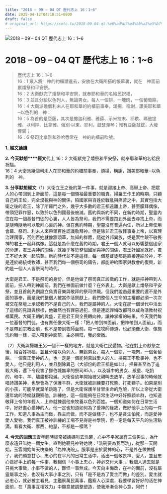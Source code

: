 ```yaml
---
title: "2018 – 09 – 04 QT 歷代志上 16：1~6"
date: 2025-04-12T04:10:51+0800
draft: false
# original_url: https://cmtc.tw/2018-09-04-qt-%e6%ad%b7%e4%bb%a3%e5%bf%97%e4%b8%8a-16%ef%bc%9a16
---
```


![2018 – 09 – 04 QT 歷代志上 16：1~6](/images/qt.jpg   "2018 – 09 – 04 QT 歷代志上 16：1~6")

# 2018 – 09 – 04 QT 歷代志上 16：1~6

> 歷代志上 16：1~6  
> 16：1 眾人將　神的約櫃請進去，安放在大衛所搭的帳幕裏，就在　神面前獻燔祭和平安祭。  
> 16：2 大衛獻完了燔祭和平安祭，就奉耶和華的名給民祝福，  
> 16：3 並且分給以色列人，無論男女，每人一個餅，一塊肉，一個葡萄餅。  
> 16：4 大衛派幾個利未人在耶和華的約櫃前事奉，頌揚，稱謝，讚美耶和華─以色列的　神：  
> 16：5 為首的是亞薩，其次是撒迦利雅、雅薛、示米拉末、耶歇、瑪他提雅、以利押、比拿雅、俄別‧以東、耶利，鼓瑟彈琴；惟有亞薩敲鈸，大發響聲；  
> 16：6 祭司比拿雅和雅哈悉常在　神的約櫃前吹號。

**1.** **經文誦讀**

**2. 今天默想****經文**代上 16：2 大衛獻完了燔祭和平安祭，就奉耶和華的名給民祝福。  
16：4 大衛派幾個利未人在耶和華的約櫃前事奉，頌揚，稱謝，讚美耶和華─以色列的　神。

**3. 分享默想經文**（1）大衛立王之後的第一件事，就是迎接上帝、高舉上帝、把眾人的心帶回到上帝面前，這是每一個領袖最重要的職責。掃羅王作王的時期，只顧自己的王位，完全漠視與神的關係，陷國家與百姓於戰亂與痛苦之中，其實包括大衛之後的君王，除了所羅門之外，幾乎大多數的君王都遠離上帝，甚至膜拜偶像，帶頭犯罪作惡，以致於以色列國最後被滅。舊約與新約不同，在新約時期，聖靈內住在每一個基督門徒的心裏，人人皆為祭司，我們不需要跑到外面去尋找上帝，而是隨時隨地可以敬拜心裏的神。但在舊約時期，聖靈沒有普遍內住，所以上帝使用會幕、祭司、利未人來帶領百姓認識敬拜神。但是除非君王敬拜事奉上帝，以真理治理國家，否則百姓就像牆頭草，無知的群眾，隨從外邦異族，或是索性跟不敬畏神的君王一起拜偶像。這就是為什麼在舊約時期，君王一個人就可以影響整個國家的命運，君王與神的關係，就幾乎等於整個國家與神的關係，君王好國家就好，君王不好大家一起陪葬。新約時代並不是這樣，每一個基督徒都是直接連結於神，不是連於總統或牧師，甚至我們每一個祭司的禱告，都能帶給國家與教會的復興，新約是一個人人皆祭司的時代。

大衛是君王、不是祭司的身份，但是他做了祭司真正該做的工作，就是把神帶到人面前，把人帶到神面前。我們在神面前做什麼？在外表上，大衛是獻上燔祭和平安祭，並且首創先例設立負責音樂與敬拜的祭司供職。但我們說過最重要的還不是外面的事奉，而是我們整個人被當作活祭獻上，我們整個人生命的主權都必須一次次被交在祭壇上承認我們不是自己的人，我們是屬神的人。大衛在那一個世代中活出了這樣的見證與榜樣，他雖然也有罪惡過犯，但是連認罪悔改都可以成為活教材祝福萬民。大衛王朝的興盛，正是君王與全民轉向神，讓神掌權的結果。今天我們每一位基督的門徒，也有責任像大衛一樣：「把人帶到神面前，把神帶到人面前」，而不是帶到宗教面前，也不是帶到牧師面前。每一位牧師傳道，也必須像大衛、像施洗約翰一樣，把人帶到神面前，主必興旺，我必衰微。

（2）大衛與掃羅王另一個不一樣的地方，就是大衛仁民愛物。他在對上帝獻祭之後，給百姓祝福，並且分給以色列人，無論男女，每人一個餅，一塊肉，一個葡萄餅。一個真正愛神的人，也一定是一個能夠真誠愛人的人。掃羅王不敬畏神，也不愛人，他只是利用人，並且剷除異己（大部份的君王都是如此）。掃羅甚至為了追殺大衛，還下令殺害了挪伯城無辜的祭司85人，以及城中的男女、孩童、吃奶的，和牛、羊、驢盡都殺滅。大衛從幼年開始被父親叫去放羊，放羊沒事的時候就唱詩讚美神，也學會為了保護羊群，大衛就被訓練要打死熊、打死獅子。如果是別的小孩，可能早就棄羊跳跑了，但是大衛保護羊甘冒生命的危險，所以上帝從大衛還年幼的時候就觀察他，訓練他，這一個能夠在日常生活中好好照顧羊群，也知道敬拜上帝的年輕人，上帝就揀選他來牧養以色列百姓。一個知道如何在日常生活中，好好盡心愛神的人，他一定也知道如何為了愛神的緣故，做好他手上的每一件工作，知道凡事為主而做，靠主而做，而不是做樣子，也不是貪生怕死，而是愛神愛人愛物。我們真正被神訓練的工場不見得是神學院，但一定是每天平凡的生活點滴，看看大衛、摩西、約瑟，不都是一樣嗎？

**4. 今天的回應**玉雲年輕時經常被媽媽叫去洗碗，心中不平家裏有三個男生，為什麼永遠只叫她一個女生。直到她聽見神對她說：「洗碗要為我而洗」，從那一天開始，玉雲開始每天快樂的「為神洗碗」。服事是出於愛神的心，不是外在做做樣子，我們願意甘心、忠心的在平凡的日常生活中，活出一個敬畏神、愛人，並且忠心做好手上的每一件事，我相信「小事上忠心，神必交付大事」。我個人過去就是只挑大事做，小事不做的人，難怪一事無成。今天向主悔改，在神的面前，沒有屬靈屬事之分，也沒有大事小事之別，只有「是不是為了愛主而做」的差別。愛主就必忠心，就必被主看見，主鑑察萬民萬事，鑑察人心深處，我要學習好好的活在神面前，在「萬事互相效力」中願意被調整塑造，使我漸漸合神心意，阿們！